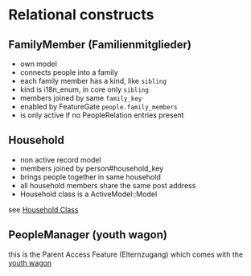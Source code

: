 # Relational constructs

## FamilyMember (Familienmitglieder)

- own model
- connects people into a family
- each family member has a kind, like `sibling`
- kind is i18n_enum, in core only `sibling`
- members joined by same `family_key`
- enabled by FeatureGate `people.family_members`
- is only active if no PeopleRelation entries present

## Household

- non active record model
- members joined by person#household_key
- brings people together in same household
- all household members share the same post address
- Household class is a ActiveModel::Model

see [Household Class](https://github.com/hitobito/hitobito/blob/master/app/models/household.rb)

## PeopleManager (youth wagon)

this is the Parent Access Feature (Elternzugang) which comes with the [youth wagon](https://github.com/hitobito/hitobito_youth/blob/master/app/models/people_manager.rb)
